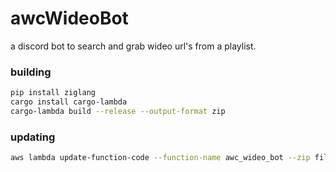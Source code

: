 # awcWideoBot
a discord bot to search and grab wideo url's from a playlist.

### building

```bash
pip install ziglang
cargo install cargo-lambda
cargo-lambda build --release --output-format zip
```

### updating

```bash
aws lambda update-function-code --function-name awc_wideo_bot --zip fileb://target/lambda/awc-wideo-bot/bootstrap.zip
```
